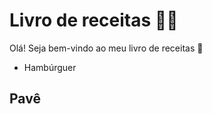 # Livro de receitas :man_cook:

Olá! Seja bem-vindo ao meu livro de receitas :wave:

- Hambúrguer 

## Pavê 